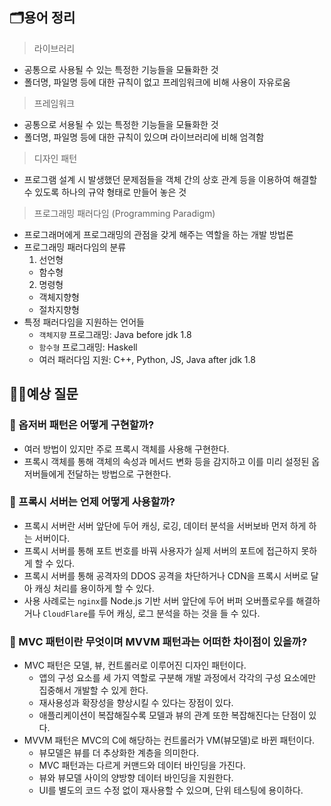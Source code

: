 ## 🗂️용어 정리

> 라이브러리

- 공통으로 사용될 수 있는 특정한 기능들을 모듈화한 것
- 폴더명, 파일명 등에 대한 규칙이 없고 프레임워크에 비해 사용이 자유로움

> 프레임워크

- 공통으로 서용될 수 있는 특정한 기능들을 모듈화한 것
- 폴더명, 파일명 등에 대한 규칙이 있으며 라이브러리에 비해 엄격함

> 디자인 패턴

- 프로그램 설계 시 발생했던 문제점들을 객체 간의 상호 관계 등을 이용하여 해결할 수 있도록 하나의 규약 형태로 만들어 놓은 것

> 프로그래밍 패러다임 (Programming Paradigm)

- 프로그래머에게 프로그래밍의 관점을 갖게 해주는 역할을 하는 개발 방법론
- 프로그래밍 패러다임의 분류
  1. 선언형
  - 함수형
  2. 명령형
  - 객체지향형
  - 절차지향형
- 특정 패러다임을 지원하는 언어들
  - `객체지향` 프로그래밍: Java before jdk 1.8
  - `함수형` 프로그래밍: Haskell
  - 여러 패러다임 지원: C++, Python, JS, Java after jdk 1.8

## 🙋‍♀️예상 질문

### 🤔 옵저버 패턴은 어떻게 구현할까?

- 여러 방법이 있지만 주로 프록시 객체를 사용해 구현한다.
- 프록시 객체를 통해 객체의 속성과 메서드 변화 등을 감지하고 이를 미리 설정된 옵저버들에게 전달하는 방법으로 구현한다.

### 🤔 프록시 서버는 언제 어떻게 사용할까?

- 프록시 서버란 서버 앞단에 두어 캐싱, 로깅, 데이터 분석을 서버보바 먼저 하게 하는 서버이다.
- 프록시 서버를 통해 포트 번호를 바꿔 사용자가 실제 서버의 포트에 접근하지 못하게 할 수 있다.
- 프록시 서버를 통해 공격자의 DDOS 공격을 차단하거나 CDN을 프록시 서버로 달아 캐싱 처리를 용이하게 할 수 있다.
- 사용 사례로는 `nginx`를 Node.js 기반 서버 앞단에 두어 버퍼 오버플로우를 해결하거나 `CloudFlare`를 두어 캐싱, 로그 분석을 하는 것을 들 수 있다.

### 🤔 MVC 패턴이란 무엇이며 MVVM 패턴과는 어떠한 차이점이 있을까?

- MVC 패턴은 모델, 뷰, 컨트롤러로 이루어진 디자인 패턴이다.
  - 앱의 구성 요소를 세 가지 역할로 구분해 개발 과정에서 각각의 구성 요소에만 집중해서 개발할 수 있게 한다.
  - 재사용성과 확장성을 향상시킬 수 있다는 장점이 있다.
  - 애플리케이션이 복잡해질수록 모델과 뷰의 관계 또한 복잡해진다는 단점이 있다.
- MVVM 패턴은 MVC의 C에 해당하는 컨트롤러가 VM(뷰모델)로 바뀐 패턴이다.
  - 뷰모델은 뷰를 더 추상화한 계층을 의미한다.
  - MVC 패턴과는 다르게 커맨드와 데이터 바인딩을 가진다.
  - 뷰와 뷰모델 사이의 양방향 데이터 바인딩을 지원한다.
  - UI를 별도의 코드 수정 없이 재사용할 수 있으며, 단위 테스팅에 용이하다.
